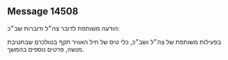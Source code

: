 ## Message 14508

הודעה משותפת לדובר צה״ל ודוברות שב״כ:

בפעילות משותפת של צה״ל ושב״כ, כלי טיס של חיל האוויר תקף בטולכרם שבחטיבת מנשה, פרטים נוספים בהמשך.

